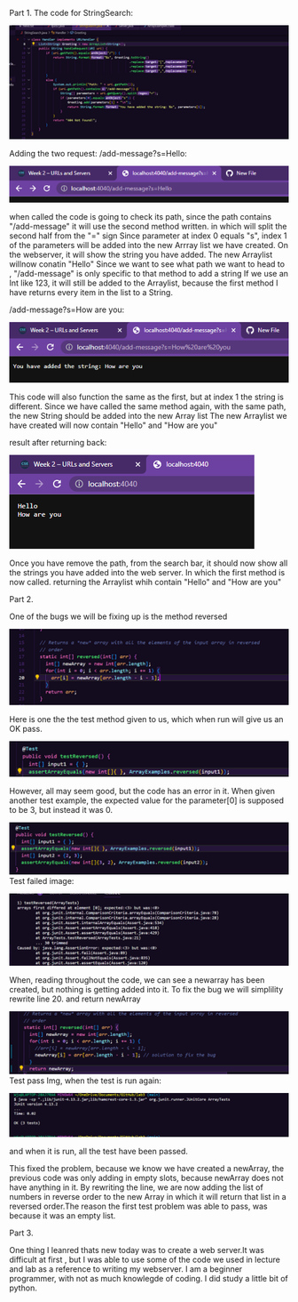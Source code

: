 Part 1.
The code for StringSearch:

![Image](Img10.png)

Adding the two request:
/add-message?s=Hello:

![Image](Img11.png)

when called the code is going to check its path, since the path contains "/add-message" it will use the second method written.
in which will split the second half from the "=" sign
Since parameter at index 0 equals "s", index 1 of the parameters will be added into the new Arrray list we have created.
On the webserver, it will show the string you have added.
The new Arraylist willnow conatin "Hello"
Since we want to see what path we want to head to , "/add-message" is only specific to that method to add a string 
If we use an Int like 123, it will still be added to the Arraylist, because the first method I have returns every item in the list to a String.

/add-message?s=How are you:

![Image](Img12.png)

This code will also function the same as the first, but at index 1 the string is different.
Since we have called the same method again, with the same path, the new String should be added into the new Array list
The new Arraylist we have created will now contain "Hello" and "How are you"


result after returning back:

![Image](Img13.png)

Once you have remove the path, from the search bar, it should now show all the strings you have added into the web server. In which the first method is now called.
returning the Arraylist whih contain "Hello" and "How are you"



Part 2.

One of the bugs we will be fixing up is the method reversed

![Image](Img1.png)


Here is one the the test method given to us, which when run will give us an OK pass. 

![Image](Img2.png)

However, all may seem good, but the code has an error in it. When given another test example, the expected value for the parameter[0] is supposed to be 3, but instead it was 0. 

![Image](Img3.png)
Test failed image:

![Image](Img4.png)

When, reading throughout the code, we can see a newarray has been created, but nothing is getting added into it. To fix the bug we will simplility rewrite line 20. and return newArray 

![Image](Img5.png)
Test pass Img, when the test is run again:

![Image](Img6.png)

and when it is run, all the test have been passed.

This fixed the problem, because we know we have created a newArray, the previous code was only adding in empty slots, because newArray does not have anything in it. By rewriting the line, we are now adding the list of numbers in reverse order to the new Array in which it will return that 
list in a reversed order.The reason the first test problem was able to pass, was because it was an empty list.


Part 3.

One thing I leanred thats new today was to create a web server.It was difficult at first
, but I was able to use some of the code we used in lecture and lab as a reference to
writing my webserver.
I am a beginner programmer, with not as much knowlegde of coding. I did study a little bit of python.

